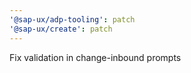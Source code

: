 ```yaml
---
'@sap-ux/adp-tooling': patch
'@sap-ux/create': patch
---
```


Fix validation in change-inbound prompts
